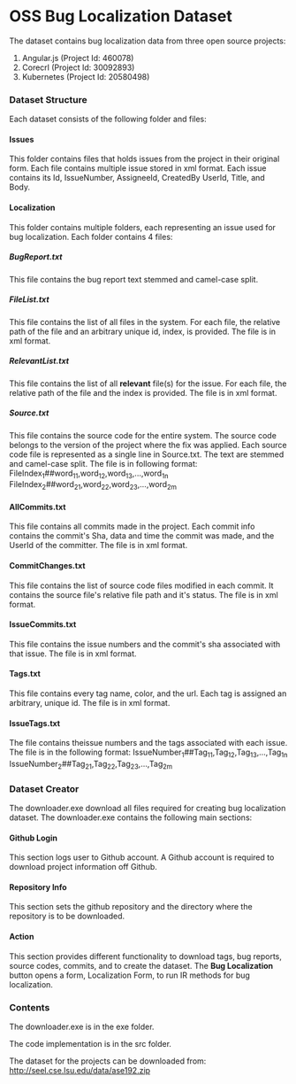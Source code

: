 # OSS Bug Localization Dataset

The dataset contains bug localization data from three open source projects:
1. Angular.js (Project Id: 460078)
2. Corecrl (Project Id: 30092893)
3. Kubernetes (Project Id: 20580498)

### Dataset Structure
Each dataset consists of the following folder and files:

#### Issues
This folder contains files that holds issues from the project in their original form. Each file contains multiple issue stored in xml format. Each issue contains its Id, IssueNumber, AssigneeId, CreatedBy UserId, Title, and Body.

#### Localization
This folder contains multiple folders, each representing an issue used for bug localization. Each folder contains 4 files:

##### BugReport.txt
This file contains the bug report text stemmed and camel-case split. 

##### FileList.txt
This file contains the list of all files in the system. For each file, the relative path of the file and an arbitrary unique id, index, is provided. The file is in xml format.

##### RelevantList.txt
This file contains the list of all **relevant** file(s) for the issue. For each file, the relative path of the file and the index is provided. The file is in xml format.

##### Source.txt
This file contains the source code for the entire system. The source code belongs to the version of the project where the fix was applied. Each source code file is represented as a single line in Source.txt. The text are stemmed and camel-case split. The file is in following format: FileIndex<sub>1</sub>##word<sub>11</sub>,word<sub>12</sub>,word<sub>13</sub>,...,word<sub>1n</sub> FileIndex<sub>2</sub>##word<sub>21</sub>,word<sub>22</sub>,word<sub>23</sub>,...,word<sub>2m</sub>

#### AllCommits.txt
This file contains all commits made in the project. Each commit info contains the commit's Sha, data and time the commit was made, and the UserId of the committer. The file is in xml format.

#### CommitChanges.txt
This file contains the list of source code files modified in each commit. It contains the source file's relative file path and it's status. The file is in xml format.

#### IssueCommits.txt
This file contains the issue numbers and the commit's sha associated with that issue. The file is in xml format.

#### Tags.txt
This file contains every tag name, color, and the url. Each tag is assigned an arbitrary, unique id. The file is in xml format.

#### IssueTags.txt
The file contains theissue numbers and the tags associated with each issue. The file is in the following format:
IssueNumber<sub>1</sub>##Tag<sub>11</sub>,Tag<sub>12</sub>,Tag<sub>13</sub>,...,Tag<sub>1n</sub>
IssueNumber<sub>2</sub>##Tag<sub>21</sub>,Tag<sub>22</sub>,Tag<sub>23</sub>,...,Tag<sub>2m</sub>

### Dataset Creator
The downloader.exe download all files required for creating bug localization dataset. The downloader.exe contains the following main sections:

#### Github Login
This section logs user to Github account. A Github account is required to download project information off Github.

#### Repository Info
This section sets the github repository and the directory where the repository is to be downloaded. 

#### Action
This section provides different functionality to download tags, bug reports, source codes, commits, and to create the dataset. The **Bug Localization** button opens a form, Localization Form, to run IR methods for bug localization.

### Contents
The downloader.exe is in the exe folder.

The code implementation is in the src folder.

The dataset for the projects can be downloaded from: http://seel.cse.lsu.edu/data/ase192.zip
